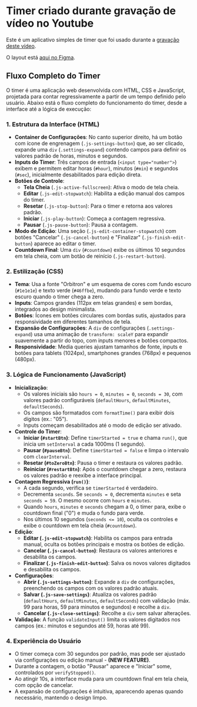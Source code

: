 # Timer criado durante gravação de vídeo no Youtube

Este é um aplicativo simples de timer que foi usado durante a [gravação deste vídeo](https://www.youtube.com/watch?v=ir8MIBhGbcA).

O layout está [aqui no Figma](https://www.figma.com/design/97maginjN0aHjiQPy3dCDS/%231---Timer?m=auto&t=B8ND36dunZtQcZQe-1).

## Fluxo Completo do Timer

O timer é uma aplicação web desenvolvida com HTML, CSS e JavaScript, projetada para contar regressivamente a partir de um tempo definido pelo usuário. Abaixo está o fluxo completo do funcionamento do timer, desde a interface até a lógica de execução:

### 1. Estrutura da Interface (HTML)

- **Container de Configurações**: No canto superior direito, há um botão com ícone de engrenagem (`.js-settings-button`) que, ao ser clicado, expande uma `div` (`.settings-expand`) contendo campos para definir os valores padrão de horas, minutos e segundos.
- **Inputs do Timer**: Três campos de entrada (`<input type="number">`) exibem e permitem editar horas (`#hour`), minutos (`#min`) e segundos (`#sec`), inicialmente desabilitados para edição direta.
- **Botões de Controle**:
  - **Tela Cheia** (`.js-active-fullscreen`): Ativa o modo de tela cheia.
  - **Editar** (`.js-edit-stopwatch`): Habilita a edição manual dos campos do timer.
  - **Resetar** (`.js-stop-button`): Para o timer e retorna aos valores padrão.
  - **Iniciar** (`.js-play-button`): Começa a contagem regressiva.
  - **Pausar** (`.js-pause-button`): Pausa a contagem.
- **Modo de Edição**: Uma seção (`.js-edit-container-stopwatch`) com botões "Cancelar" (`.js-cancel-button`) e "Finalizar" (`.js-finish-edit-button`) aparece ao editar o timer.
- **Countdown Final**: Uma `div` (`#countdown`) exibe os últimos 10 segundos em tela cheia, com um botão de reinício (`.js-restart-button`).

### 2. Estilização (CSS)

- **Tema**: Usa a fonte "Orbitron" e um esquema de cores com fundo escuro (`#1e1e1e`) e texto verde (`#46ffbe`), mudando para fundo verde e texto escuro quando o timer chega a zero.
- **Inputs**: Campos grandes (112px em telas grandes) e sem bordas, integrados ao design minimalista.
- **Botões**: Ícones em botões circulares com bordas sutis, ajustados para responsividade em diferentes tamanhos de tela.
- **Expansão de Configurações**: A `div` de configurações (`.settings-expand`) usa uma animação de `transform: scaleY` para expandir suavemente a partir do topo, com inputs menores e botões compactos.
- **Responsividade**: Media queries ajustam tamanhos de fonte, inputs e botões para tablets (1024px), smartphones grandes (768px) e pequenos (480px).

### 3. Lógica de Funcionamento (JavaScript)

- **Inicialização**:
  - Os valores iniciais são `hours = 0`, `minutes = 0`, `seconds = 30`, com valores padrão configuráveis (`defaultHours`, `defaultMinutes`, `defaultSeconds`).
  - Os campos são formatados com `formatTime()` para exibir dois dígitos (ex.: "05").
  - Inputs começam desabilitados até o modo de edição ser ativado.
- **Controle do Timer**:
  - **Iniciar (`#startBtn`)**: Define `timerStarted = true` e chama `run()`, que inicia um `setInterval` a cada 1000ms (1 segundo).
  - **Pausar (`#pauseBtn`)**: Define `timerStarted = false` e limpa o intervalo com `clearInterval`.
  - **Resetar (`#toZeroBtn`)**: Pausa o timer e restaura os valores padrão.
  - **Reiniciar (`#restartBtn`)**: Após o countdown chegar a zero, restaura os valores padrão e reexibe a interface principal.
- **Contagem Regressiva (`run()`)**:
  - A cada segundo, verifica se `timerStarted` é verdadeiro.
  - Decrementa `seconds`. Se `seconds = 0`, decrementa `minutes` e seta `seconds = 59`. O mesmo ocorre com `hours` e `minutes`.
  - Quando `hours`, `minutes` e `seconds` chegam a 0, o timer para, exibe o countdown final ("0") e muda o fundo para verde.
  - Nos últimos 10 segundos (`seconds <= 10`), oculta os controles e exibe o countdown em tela cheia (`#countdown`).
- **Edição**:
  - **Editar (`.js-edit-stopwatch`)**: Habilita os campos para entrada manual, oculta os botões principais e mostra os botões de edição.
  - **Cancelar (`.js-cancel-button`)**: Restaura os valores anteriores e desabilita os campos.
  - **Finalizar (`.js-finish-edit-button`)**: Salva os novos valores digitados e desabilita os campos.
- **Configurações**:
  - **Abrir (`.js-settings-button`)**: Expande a `div` de configurações, preenchendo os campos com os valores padrão atuais.
  - **Salvar (`.js-save-settings`)**: Atualiza os valores padrão (`defaultHours`, `defaultMinutes`, `defaultSeconds`) com validação (máx. 99 para horas, 59 para minutos e segundos) e recolhe a `div`.
  - **Cancelar (`.js-close-settings`)**: Recolhe a `div` sem salvar alterações.
- **Validação**: A função `validateInput()` limita os valores digitados nos campos (ex.: minutos e segundos até 59, horas até 99).

### 4. Experiência do Usuário

- O timer começa com 30 segundos por padrão, mas pode ser ajustado via configurações ou edição manual - **(NEW FEATURE)**.
- Durante a contagem, o botão "Pausar" aparece e "Iniciar" some, controlados por `verifyStopped()`.
- Ao atingir 10s, a interface muda para um countdown final em tela cheia, com opção de cancelar.
- A expansão de configurações é intuitiva, aparecendo apenas quando necessário, mantendo o design limpo.
